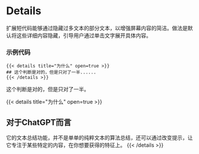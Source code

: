 # Details

扩展短代码能够通过隐藏过多文本的部分文本，以增强屏幕内容的简洁。做法是默认将这些详细内容隐藏，引导用户通过单击文字展开具体内容。

### 示例代码

~~~
{{< details title="为什么" open=true >}}
## 这个判断是对的，但是只对了一半......
{{< /details >}}
~~~



这个判断是对的，但是只对了一半。

{{< details title="为什么" open=true >}}

## 对于ChatGPT而言
它的文本总结功能，并不是单单的纯粹文本的算法总结，还可以通过改变提示，让它专注于某些特定的内容，在你想要获得的特征上。
{{< /details >}}
